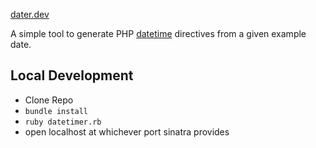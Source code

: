 [dater.dev](https://dater.dev)

A simple tool to generate PHP [datetime](https://www.php.net/manual/en/datetime.format.php) directives from a given example date.

<!--
![strftimer example](https://s3.eu-west-2.amazonaws.com/edforshaw.co.uk/images/strftimer-is-open-source/example.gif)
-->

## Local Development

- Clone Repo
- `bundle install`
- `ruby datetimer.rb`
- open localhost at whichever port sinatra provides
